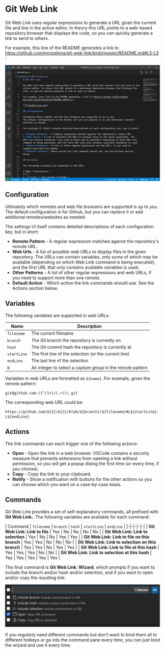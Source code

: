 # Git Web Link

Git Web Link uses regular expressions to generate a URL given the current file and line in the active editor. In theory this URL points to a web-based repository browser that displays the code, so you can quickly generate a link to send to others.

For example, this line of the README generates a link to https://github.com/mrozekma/git-web-link/blob/master/README.md#L5-L5 :

![](readme-link.gif)

## Configuration

Ultimately which remotes and web file browsers are supported is up to you.
The default configuration is for Github, but you can replace it or add additional remotes/websites as needed.

The settings UI itself contains detailed descriptions of each configuration key, but in short:

* **Remote Pattern** - A regular expression matched against the repository's remote URL.
* **Web Urls** - A list of possible web URLs to display files in the given repository. The URLs can contain variables, only some of which may be available (depending on which Web Link command is being executed), and the first URL that only contains available variables is used.
* **Other Patterns** - A list of other regular expressions and web URLs, if you need to support more than one remote.
* **Default Action** - Which action the link commands should use. See the Actions section below.

## Variables

The following variables are supported in web URLs:

| Name | Description |
|-|-|
| `filename` | The current filename |
| `branch` | The Git branch the repository is currently on
| `hash` | The Git commit hash the repository is currently at
| `startLine` | The first line of the selection (or the current line)
| `endLine` | The last line of the selection
| *`N`* | An integer to select a capture group in the remote pattern

Variables in web URLs are formatted as `${name}`. For example, given the remote pattern:

    git@github.com:([^/]+)/(.+)\\.git

The corresponding web URL could be:

    https://github.com/${1}/${2}/blob/${branch}/${filename}#L${startLine}-L${endLine}

## Actions

The link commands can each trigger one of the following actions:

* **Open** - Open the link in a web browser. VSCode contains a security measure that prevents extensions from opening a link without permission, so you will get a popup dialog the first time (or every time, if you choose).
* **Copy** - Copy the link to your clipboard.
* **Notify** - Show a notification with buttons for the other actions so you can choose which you want on a case-by-case basis.

## Commands

Git Web Link provides a set of self-explanatory commands, all prefixed with **Git Web Link:**. The following variables are available for each command:

| Command | `filename` | `branch` | `hash` | `startLine` | `endLine` |
|-|-|-|-|-|
| **Git Web Link: Link to file** | Yes | No | No | No | No |
| **Git Web Link: Link to selection** | Yes | No | No | Yes | Yes |
| **Git Web Link: Link to file on this branch** | Yes | Yes | No | No | No |
| **Git Web Link: Link to selection on this branch** | Yes | Yes | No | Yes | Yes |
| **Git Web Link: Link to file at this hash** | Yes | Yes | Yes | No | No |
| **Git Web Link: Link to selection at this hash** | Yes | Yes | Yes | Yes | Yes |

The final command is **Git Web Link: Wizard**, which prompts if you want to include the branch and/or hash and/or selection, and if you want to open and/or copy the resulting link:

![](wizard.png)

If you regularly need different commands but don't want to bind them all to different hotkeys or go into the command pane every time, you can just bind the wizard and use it every time.
